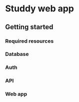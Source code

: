 # Studdy web app
## Getting started
### Required resources
### Database
### Auth
### API
### Web app